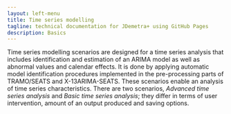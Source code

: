 ```yaml
---
layout: left-menu
title: Time series modelling
tagline: technical documentation for JDemetra+ using GitHub Pages
description: Basics
---
```

Time series modelling scenarios are designed for a time series analysis
that includes identification and estimation of an ARIMA model as well as
abnormal values and calendar effects. It is done by applying automatic
model identification procedures implemented in the pre-processing parts
of TRAMO/SEATS and X-13ARIMA-SEATS. These scenarios enable an analysis
of time series characteristics. There are two scenarios, *Advanced time
series analysis* and *Basic time series analysis*; they differ in terms
of user intervention, amount of an output produced and saving options.

